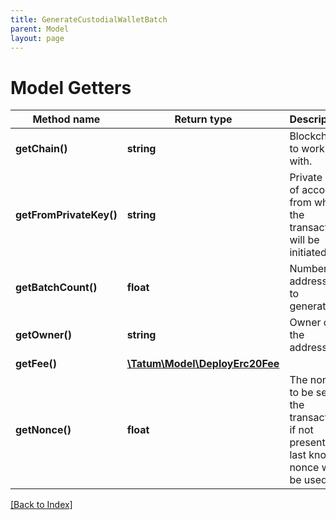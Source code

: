 ```yaml
---
title: GenerateCustodialWalletBatch
parent: Model
layout: page
---
```


# Model Getters

Method name | Return type | Description | Notes
------------ | ------------- | ------------- | -------------
**getChain()** | **string** | Blockchain to work with. |
**getFromPrivateKey()** | **string** | Private key of account, from which the transaction will be initiated. |
**getBatchCount()** | **float** | Number of addresses to generate. |
**getOwner()** | **string** | Owner of the addresses. |
**getFee()** | [**\Tatum\Model\DeployErc20Fee**](DeployErc20Fee.md) |  | [optional]
**getNonce()** | **float** | The nonce to be set to the transaction; if not present, the last known nonce will be used | [optional]

[[Back to Index]](../index.md)
